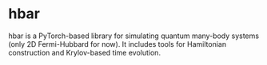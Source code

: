# hbar

hbar is a PyTorch-based library for simulating quantum many-body systems (only 2D Fermi-Hubbard for now). It includes tools for Hamiltonian construction and Krylov-based time evolution.

